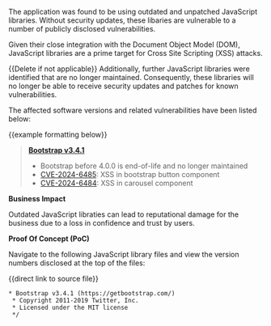 The application was found to be using outdated and unpatched JavaScript libraries. Without security updates, these libaries are vulnerable to a number of publicly disclosed vulnerabilities. 

Given their close integration with the Document Object Model (DOM), JavaScript libraries are a prime target for Cross Site Scripting (XSS) attacks. 

{{Delete if not applicable}} Additionally, further JavaScript libraries were identified that are no longer maintained. Consequently, these libraries will no longer be able to receive security updates and patches for known vulnerabilities.

The affected software versions and related vulnerabilities have been listed below:

{{example formatting below}}

>**[Bootstrap v3.4.1](https://getbootstrap.com/)**
>- Bootstrap before 4.0.0 is end-of-life and no longer maintained
>- [CVE-2024-6485](https://nvd.nist.gov/vuln/detail/CVE-2024-6485): XSS in bootstrap button component
>- [CVE-2024-6484](https://nvd.nist.gov/vuln/detail/CVE-2024-6485): XSS in carousel component

**Business Impact**

Outdated JavaScript libraties can lead to reputational damage for the business due to a loss in confidence and trust by users.

**Proof Of Concept (PoC)**

Navigate to the following JavaScript library files and view the version numbers disclosed at the top of the files:

{{direct link to source file}}
```
* Bootstrap v3.4.1 (https://getbootstrap.com/)
 * Copyright 2011-2019 Twitter, Inc.
 * Licensed under the MIT license
 */
```

